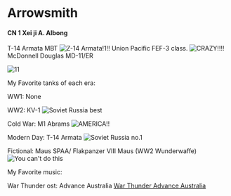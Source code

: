 # Arrowsmith
#### CN 1  **Xei ji  A. Albong**
T-14 Armata MBT
![Z-14 Armata!1!!](https://m.media-amazon.com/images/I/61fyM7Cb+rL.jpg)
Union Pacific FEF-3 class.
![CRAZY!!!!](https://sites.create-cdn.net/siteimages/19/3/4/193478/16/7/4/16741225/1920x1080.jpg?1537950424)
McDonnell Douglas MD-11/ER

![11](https://t.plnspttrs.net/00530/965809_c4e9e8d1ca_280.jpg)


My Favorite tanks of each era:

WW1: None


WW2: KV-1
![Soviet Russia best](https://wiki.warthunder.com/images/thumb/3/32/ArtImage_KV-1E.png/800px-ArtImage_KV-1E.png)

Cold War: M1 Abrams
![AMERICA!!](https://images8.alphacoders.com/627/627297.jpg)

Modern Day: T-14 Armata
![Soviet Russia no.1](https://d.newsweek.com/en/full/2184734/russian-forces-reluctant-t-14-armata-tanks.jpg?w=1200&f=921ea4af21ca9d0589b97d720341d801)

Fictional: Maus SPAA/ Flakpanzer VIII Maus (WW2 Wunderwaffe)
![You can't do this](https://encrypted-tbn0.gstatic.com/images?q=tbn:ANd9GcTEJ5nYPElyyac8arNkAAcJBcPNiQEa34XHjw&s)


My Favorite music:

War Thunder ost: Advance Australia
[War Thunder Advance Australia](https://www.youtube.com/watch?v=46oYJSQlko8)
